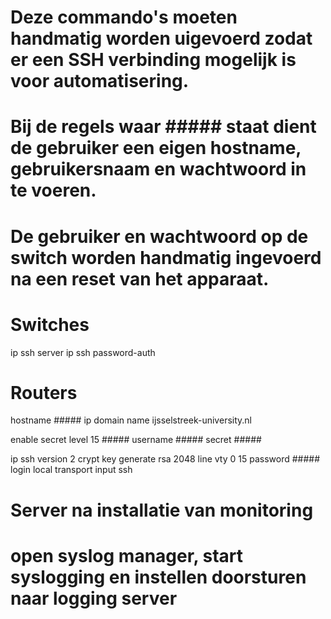 # Deze commando's moeten handmatig worden uigevoerd zodat er een SSH verbinding mogelijk is voor automatisering.
# Bij de regels waar ##### staat dient de gebruiker een eigen hostname, gebruikersnaam en wachtwoord in te voeren.
# De gebruiker en wachtwoord op de switch worden handmatig ingevoerd na een reset van het apparaat.

# Switches
ip ssh server
ip ssh password-auth

# Routers
hostname #####
ip domain name ijsselstreek-university.nl

enable secret level 15 #####
username ##### secret #####

ip ssh version 2
crypt key generate rsa
2048
line vty 0 15
password #####
login local
transport input ssh

# Server na installatie van monitoring
# open syslog manager, start syslogging en instellen doorsturen naar logging server
